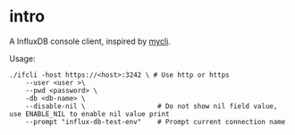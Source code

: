 # intro

A InfluxDB console client, inspired by [mycli](https://github.com/dbcli/mycli).

Usage:

	./ifcli -host https://<host>:3242 \ # Use http or https
		--user <user >\
		--pwd <password> \
		-db <db-name> \
		--disable-nil \                  # Do not show nil field value, use ENABLE_NIL to enable nil value print
		--prompt "influx-db-test-env"    # Prompt current connection name
